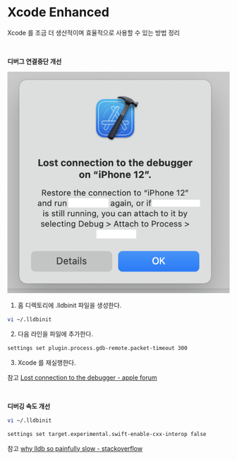# Xcode Enhanced
Xcode 를 조금 더 생산적이며 효율적으로 사용할 수 있는 방법 정리

<br>

**디버그 연결중단 개선**

![Debugger lost connection](../Resource/Image/Command/imgLostConnectionDebugger.png)

1. 홈 디렉토리에 .lldbinit 파일을 생성한다.
```bash
vi ~/.lldbinit
```
2. 다음 라인을 파일에 추가한다.
```bash
settings set plugin.process.gdb-remote.packet-timeout 300
```
3. Xcode 를 재실행한다.

참고
[Lost connection to the debugger - apple forum](https://forums.developer.apple.com/forums/thread/681037)

<br>

**디버깅 속도 개선**
```bash
vi ~/.lldbinit
```
```bash
settings set target.experimental.swift-enable-cxx-interop false
```

참고
[why lldb so painfully slow - stackoverflow](https://stackoverflow.com/questions/75850606/why-is-lldb-so-painfully-slow)
